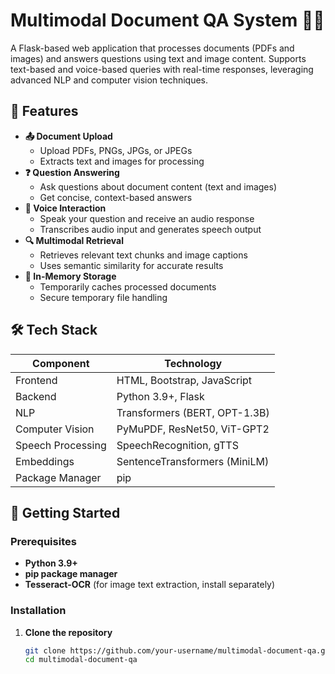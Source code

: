 # Multimodal Document QA System 📑✨

A Flask-based web application that processes documents (PDFs and images) and answers questions using text and image content. Supports text-based and voice-based queries with real-time responses, leveraging advanced NLP and computer vision techniques.

## 🌟 Features

- **📤 Document Upload**
  - Upload PDFs, PNGs, JPGs, or JPEGs
  - Extracts text and images for processing
- **❓ Question Answering**
  - Ask questions about document content (text and images)
  - Get concise, context-based answers
- **🎤 Voice Interaction**
  - Speak your question and receive an audio response
  - Transcribes audio input and generates speech output
- **🔍 Multimodal Retrieval**
  - Retrieves relevant text chunks and image captions
  - Uses semantic similarity for accurate results
- **💾 In-Memory Storage**
  - Temporarily caches processed documents
  - Secure temporary file handling

## 🛠 Tech Stack

| Component               | Technology                         |
|-------------------------|------------------------------------|
| Frontend                | HTML, Bootstrap, JavaScript        |
| Backend                 | Python 3.9+, Flask                 |
| NLP                     | Transformers (BERT, OPT-1.3B)      |
| Computer Vision         | PyMuPDF, ResNet50, ViT-GPT2        |
| Speech Processing       | SpeechRecognition, gTTS            |
| Embeddings              | SentenceTransformers (MiniLM)      |
| Package Manager         | pip                                |

## 🚀 Getting Started

### Prerequisites
- **Python 3.9+**
- **pip package manager**
- **Tesseract-OCR** (for image text extraction, install separately)

### Installation

1. **Clone the repository**
    ```bash
    git clone https://github.com/your-username/multimodal-document-qa.git
    cd multimodal-document-qa
